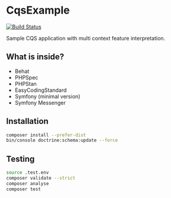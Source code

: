 # CqsExample
[![Build Status](https://travis-ci.com/lchrusciel/CqsExample.svg?token=cTZwsneSCKxJFLqtmGSW&branch=master)](https://travis-ci.com/lchrusciel/CqsExample)

Sample CQS application with multi context feature interpretation.

## What is inside?
* Behat
* PHPSpec
* PHPStan
* EasyCodingStandard
* Symfony (minimal version)
* Symfony Messenger

## Installation

```bash
composer install --prefer-dist
bin/console doctrine:schema:update --force
```

## Testing

```bash
source .test.env
composer validate --strict
composer analyse
composer test
```
